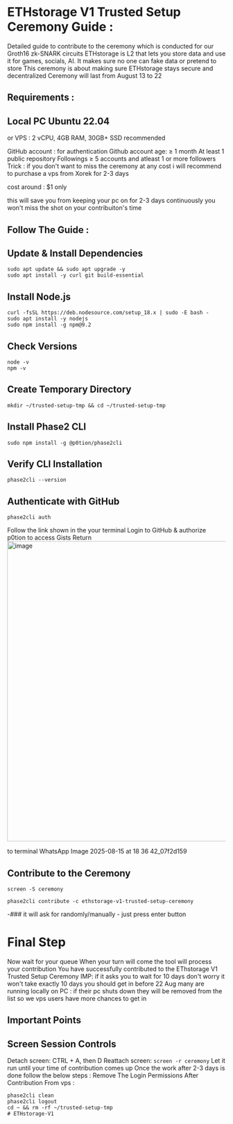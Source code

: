 # ETHstorage V1 Trusted Setup Ceremony Guide :
Detailed guide to contribute to the ceremony which is conducted for our Groth16 zk-SNARK circuits
ETHstorage is L2 that lets you store data and use it for games, socials, AI. It makes sure no one can fake data or pretend to store
This ceremony is about making sure ETHstorage stays secure and decentralized
Ceremony will last from August 13 to 22
## Requirements :
## **Local PC Ubuntu 22.04**

or VPS : 2 vCPU, 4GB RAM, 30GB+ SSD recommended

GitHub account : for authentication
Github account age: ≥ 1 month
At least 1 public repository
Followings ≥ 5 accounts and atleast 1 or more followers
Trick : if you don't want to miss the ceremony at any cost i will recommend to purchase a vps from Xorek for 2-3 days

cost around : $1 only

this will save you from keeping your pc on for 2-3 days continuously
you won't miss the shot on your contribuiton's time
## Follow The Guide :
## Update & Install Dependencies
```
sudo apt update && sudo apt upgrade -y
sudo apt install -y curl git build-essential
```
## Install Node.js
```
curl -fsSL https://deb.nodesource.com/setup_18.x | sudo -E bash -
sudo apt install -y nodejs
sudo npm install -g npm@9.2
```
## Check Versions
```
node -v
npm -v
```
## Create Temporary Directory
```
mkdir ~/trusted-setup-tmp && cd ~/trusted-setup-tmp
```

## Install Phase2 CLI
```
sudo npm install -g @p0tion/phase2cli
```
## Verify CLI Installation
```
phase2cli --version
```
## Authenticate with GitHub
```
phase2cli auth
```
Follow the link shown in the your terminal
Login to GitHub & authorize p0tion to access Gists
Return <img width="1280" height="691" alt="image" src="https://github.com/user-attachments/assets/afb2b9a5-eae4-4f77-9631-ebbfc80c66ae" />

to terminal WhatsApp Image 2025-08-15 at 18 36 42_07f2d159
## Contribute to the Ceremony
```
screen -S ceremony
```
```
phase2cli contribute -c ethstorage-v1-trusted-setup-ceremony
```
-### it will ask for randomly/manually - just press enter button
# Final Step
Now wait for your queue
When your turn will come the tool will process your contribution
You have successfully contributed to the EThstorage V1 Trusted Setup Ceremony
IMP: if it asks you to wait for 10 days don't worry it won't take exactly 10 days you should get in before 22 Aug
many are running locally on PC :
if their pc shuts down they will be removed from the list
so we vps users have more chances to get in
## **Important Points**
## Screen Session Controls
Detach screen: CTRL + A, then D
Reattach screen: `screen -r ceremony`
Let it run until your time of contribution comes up
Once the work after 2-3 days is done follow the below steps :
Remove The Login Permissions After Contribution From vps :
```
phase2cli clean
phase2cli logout
cd ~ && rm -rf ~/trusted-setup-tmp
# ETHstorage-V1
```
